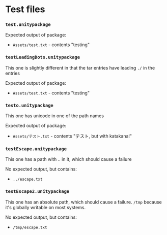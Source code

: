# Test files

### `test.unitypackage`

Expected output of package:

* `Assets/test.txt` - contents "testing"

### `testLeadingDots.unitypackage`

This one is slightly different in that the tar entries have leading `./` in the entries

Expected output of package:

* `Assets/test.txt` - contents "testing"

### `testo.unitypackage`

This one has unicode in one of the path names

Expected output of package:

* `Assets/テスト.txt` - contents "テスト, but with katakana!"

### `testEscape.unitypackage`

This one has a path with .. in it, which should cause a failure

No expected output, but contains:

* `../escape.txt`

### `testEscape2.unitypackage`

This one has an absolute path, which should cause a failure. `/tmp` because it's
globally writable on most systems.

No expected output, but contains:

* `/tmp/escape.txt`